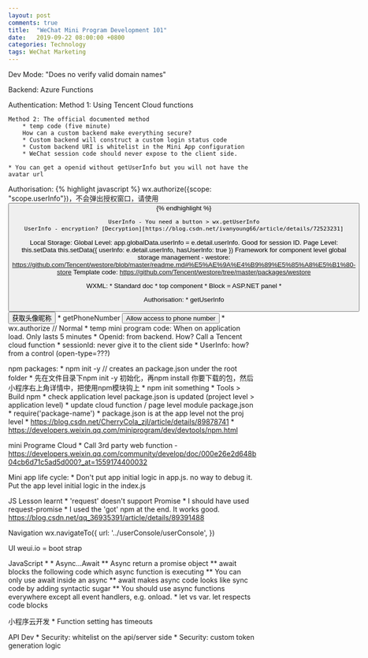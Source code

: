 ```yaml
---
layout: post
comments: true
title:  "WeChat Mini Program Development 101"
date:   2019-09-22 08:00:00 +0800
categories: Technology
tags: WeChat Marketing
---
```

Dev Mode: "Does no verify valid domain names"

Backend: Azure Functions

Authentication: 
    Method 1: Using Tencent Cloud functions

    Method 2: The official documented method
        * temp code (five minute)
        How can a custom backend make everything secure?
        * Custom backend will construct a custom login status code
        * Custom backend URI is whitelist in the Mini App configuration
        * WeChat session code should never expose to the client side.

    * You can get a openid without getUserInfo but you will not have the avatar url

Authorisation: 
{% highlight javascript %}
wx.authorize({scope: "scope.userInfo"})，不会弹出授权窗口，请使用 <button open-type="getUserInfo"/>
{% endhighlight %}

    UserInfo - You need a button > wx.getUserInfo
    UserInfo - encryption? [Decryption][https://blog.csdn.net/ivanyoung66/article/details/72523231]

Local Storage:
    Global Level: app.globalData.userInfo = e.detail.userInfo. Good for session ID.
    Page Level: this.setData
        this.setData({
        userInfo: e.detail.userInfo,
        hasUserInfo: true
        })
    Framework for component level global storage management - westore: https://github.com/Tencent/westore/blob/master/readme.md#%E5%AE%9A%E4%B9%89%E5%85%A8%E5%B1%80-store
        Template code: https://github.com/Tencent/westore/tree/master/packages/westore

WXML:
    * Standard doc
    * top component <view>
    * Block = ASP.NET panel
    * 

Authorisation:
    * getUserInfo
            <button wx:if="{{!hasUserInfo && canIUse}}" open-type="getUserInfo" bindgetuserinfo="getUserInfo">获取头像昵称</button>
    * getPhoneNumber
            <button open-type="getPhoneNumber" bindgetphonenumber="getPhoneNumber">Allow access to phone number</button>
    * wx.authorize // Normal
    * temp mini program code: When on application load. Only lasts 5 minutes
    * Openid: from backend. How? Call a Tencent cloud function
    * sessionId: never give it to the client side
    * UserInfo: how? from a control (open-type=???)

npm packages:
    * npm init -y // creates an package.json under the root folder
    * 先在文件目录下npm init -y 初始化，再npm install 你要下载的包，然后小程序右上角详情中，把使用npm模块钩上
    * npm init something
    * Tools > Build npm
    * check application level package.json is updated (project level > application level)
    * update cloud function / page level module package.json
    * require('package-name')
    * package.json is at the app level not the proj level
    * https://blog.csdn.net/CherryCola_zjl/article/details/89878741
    * https://developers.weixin.qq.com/miniprogram/dev/devtools/npm.html

mini Programe Cloud
    * Call 3rd party web function - https://developers.weixin.qq.com/community/develop/doc/000e26e2d648b04cb6d71c5ad5d000?_at=1559174400032

Mini app life cycle:
    * Don't put app initial logic in app.js. no way to debug it. Put the app level initial logic in the index.js

JS Lesson learnt 
    * 'request' doesn't support Promise
    * I should have used request-promise
    * I used the 'got' npm at the end. It works good.
https://blog.csdn.net/qq_36935391/article/details/89391488

Navigation
        wx.navigateTo({
          url: '../userConsole/userConsole',
        })

UI
weui.io = boot strap

JavaScript
    * 
    * Async...Await
        ** Async return a promise object
        ** await blocks the following code which async function is executing
        ** You can only use await inside an async
        ** await makes async code looks like sync code by adding syntactic sugar
        ** You should use async functions everywhere except all event handlers, e.g. onload.
    * let vs var. let respects code blocks


小程序云开发
    * Function setting has timeouts

API Dev
    * Security: whitelist on the api/server side
    * Security: custom token generation logic